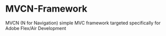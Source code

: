MVCN-Framework
==============

MVCN (N for Navigation)  simple MVC framework targeted specifically for Adobe Flex/Air Development
